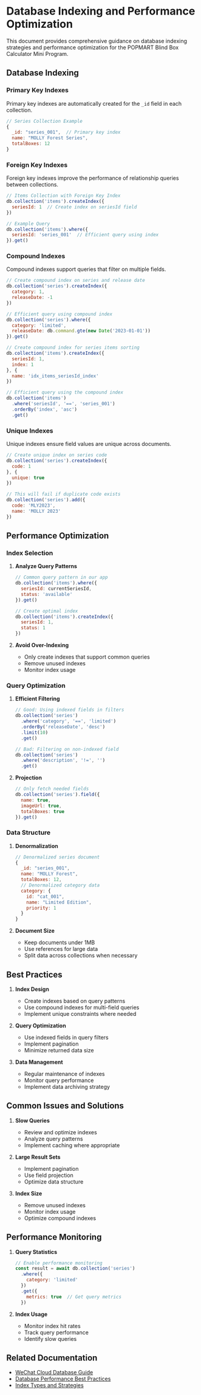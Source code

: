 # Database Indexing and Performance Optimization

This document provides comprehensive guidance on database indexing strategies and performance optimization for the POPMART Blind Box Calculator Mini Program.

## Database Indexing

### Primary Key Indexes

Primary key indexes are automatically created for the `_id` field in each collection.

```javascript
// Series Collection Example
{
  _id: "series_001",  // Primary key index
  name: "MOLLY Forest Series",
  totalBoxes: 12
}
```

### Foreign Key Indexes

Foreign key indexes improve the performance of relationship queries between collections.

```javascript
// Items Collection with Foreign Key Index
db.collection('items').createIndex({
  seriesId: 1  // Create index on seriesId field
})

// Example Query
db.collection('items').where({
  seriesId: 'series_001'  // Efficient query using index
}).get()
```

### Compound Indexes

Compound indexes support queries that filter on multiple fields.

```javascript
// Create compound index on series and release date
db.collection('series').createIndex({
  category: 1,
  releaseDate: -1
})

// Efficient query using compound index
db.collection('series').where({
  category: 'limited',
  releaseDate: db.command.gte(new Date('2023-01-01'))
}).get()

// Create compound index for series items sorting
db.collection('items').createIndex({
  seriesId: 1,
  index: 1
}, {
  name: 'idx_items_seriesId_index'
})

// Efficient query using the compound index
db.collection('items')
  .where('seriesId', '==', 'series_001')
  .orderBy('index', 'asc')
  .get()
```

### Unique Indexes

Unique indexes ensure field values are unique across documents.

```javascript
// Create unique index on series code
db.collection('series').createIndex({
  code: 1
}, {
  unique: true
})

// This will fail if duplicate code exists
db.collection('series').add({
  code: 'MLY2023',
  name: 'MOLLY 2023'
})
```

## Performance Optimization

### Index Selection

1. **Analyze Query Patterns**
   ```javascript
   // Common query pattern in our app
   db.collection('items').where({
     seriesId: currentSeriesId,
     status: 'available'
   }).get()
   
   // Create optimal index
   db.collection('items').createIndex({
     seriesId: 1,
     status: 1
   })
   ```

2. **Avoid Over-Indexing**
   - Only create indexes that support common queries
   - Remove unused indexes
   - Monitor index usage

### Query Optimization

1. **Efficient Filtering**
   ```javascript
   // Good: Using indexed fields in filters
   db.collection('series')
     .where('category', '==', 'limited')
     .orderBy('releaseDate', 'desc')
     .limit(10)
     .get()
   
   // Bad: Filtering on non-indexed field
   db.collection('series')
     .where('description', '!=', '')
     .get()
   ```

2. **Projection**
   ```javascript
   // Only fetch needed fields
   db.collection('series').field({
     name: true,
     imageUrl: true,
     totalBoxes: true
   }).get()
   ```

### Data Structure

1. **Denormalization**
   ```javascript
   // Denormalized series document
   {
     _id: "series_001",
     name: "MOLLY Forest",
     totalBoxes: 12,
     // Denormalized category data
     category: {
       id: "cat_001",
       name: "Limited Edition",
       priority: 1
     }
   }
   ```

2. **Document Size**
   - Keep documents under 1MB
   - Use references for large data
   - Split data across collections when necessary

## Best Practices

1. **Index Design**
   - Create indexes based on query patterns
   - Use compound indexes for multi-field queries
   - Implement unique constraints where needed

2. **Query Optimization**
   - Use indexed fields in query filters
   - Implement pagination
   - Minimize returned data size

3. **Data Management**
   - Regular maintenance of indexes
   - Monitor query performance
   - Implement data archiving strategy

## Common Issues and Solutions

1. **Slow Queries**
   - Review and optimize indexes
   - Analyze query patterns
   - Implement caching where appropriate

2. **Large Result Sets**
   - Implement pagination
   - Use field projection
   - Optimize data structure

3. **Index Size**
   - Remove unused indexes
   - Monitor index usage
   - Optimize compound indexes

## Performance Monitoring

1. **Query Statistics**
   ```javascript
   // Enable performance monitoring
   const result = await db.collection('series')
     .where({
       category: 'limited'
     })
     .get({
       metrics: true  // Get query metrics
     })
   ```

2. **Index Usage**
   - Monitor index hit rates
   - Track query performance
   - Identify slow queries

## Related Documentation

- [WeChat Cloud Database Guide](https://developers.weixin.qq.com/miniprogram/en/dev/wxcloud/guide/database.html)
- [Database Performance Best Practices](https://developers.weixin.qq.com/miniprogram/en/dev/wxcloud/guide/database/performance.html)
- [Index Types and Strategies](https://developers.weixin.qq.com/miniprogram/en/dev/wxcloud/guide/database/index.html)